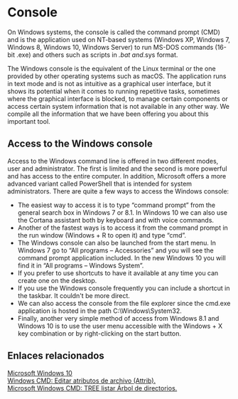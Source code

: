 # Console

On Windows systems, the console is called the command prompt (CMD) and is the application used on NT-based systems (Windows XP, Windows 7, Windows 8, Windows 10, Windows Server) to run MS-DOS commands (16-bit .exe) and others such as scripts in *.bat and*.sys format.

The Windows console is the equivalent of the Linux terminal or the one provided by other operating systems such as macOS. The application runs in text mode and is not as intuitive as a graphical user interface, but it shows its potential when it comes to running repetitive tasks, sometimes where the graphical interface is blocked, to manage certain components or access certain system information that is not available in any other way. We compile all the information that we have been offering you about this important tool.

## Access to the Windows console

Access to the Windows command line is offered in two different modes, user and administrator. The first is limited and the second is more powerful and has access to the entire computer. In addition, Microsoft offers a more advanced variant called PowerShell that is intended for system administrators. There are quite a few ways to access the Windows console:

* The easiest way to access it is to type “command prompt” from the general search box in Windows 7 or 8.1. In Windows 10 we can also use the Cortana assistant both by keyboard and with voice commands.
* Another of the fastest ways is to access it from the command prompt in the run window (Windows + R to open it) and type “cmd”.
* The Windows console can also be launched from the start menu. In Windows 7 go to “All programs – Accessories” and you will see the command prompt application included. In the new Windows 10 you will find it in “All programs – Windows System”.
* If you prefer to use shortcuts to have it available at any time you can create one on the desktop.
* If you use the Windows console frequently you can include a shortcut in the taskbar. It couldn't be more direct.
* We can also access the console from the file explorer since the cmd.exe application is hosted in the path C:\Windows\System32.
* Finally, another very simple method of access from Windows 8.1 and Windows 10 is to use the user menu accessible with the Windows + X key combination or by right-clicking on the start button.

## Enlaces relacionados

[Microsoft Windows 10](https://www.youtube.com/playlist?list=PLSYb3e_3vNgMDbQca5TK0WuD3kVDXKQna)  
[Windows CMD: Editar atributos de archivo (Attrib).](https://www.pantallazos.es/2018/06/windows-cmd-editar-atributos-archivo-attrib.html)  
[Microsoft Windows CMD: TREE listar Árbol de directorios.](https://www.pantallazos.es/2018/06/microsoft-windows-cmd-tree-listar-arbol-directorios.html)  
